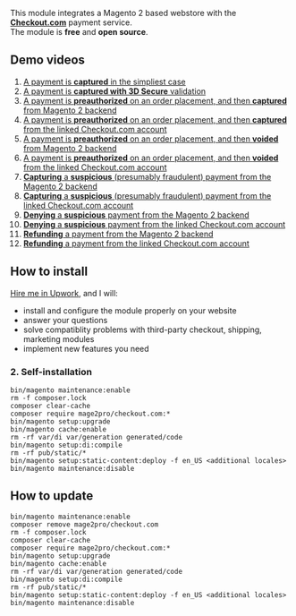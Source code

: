 This module integrates a Magento 2 based webstore with the **[Checkout.com](https://www.checkout.com)** payment service.  
The module is **free** and **open source**.

## Demo videos
1. [A payment is **captured**  in the simpliest case](https://www.youtube.com/watch?v=63dyHw_u4wI)
2. [A payment is **captured with 3D Secure** validation](https://www.youtube.com/watch?v=P0NFkaXuXtU)
3. [A payment is **preauthorized** on an order placement, and then **captured** from Magento 2 backend](https://www.youtube.com/watch?v=iUC7CMhyHiM)
4. [A payment is **preauthorized** on an order placement, and then **captured** from the linked Checkout.com account](https://www.youtube.com/watch?v=13mH3zIx86A)
5. [A payment is **preauthorized** on an order placement, and then **voided** from Magento 2 backend](https://www.youtube.com/watch?v=rADpHE8XyY0)
6. [A payment is **preauthorized** on an order placement, and then **voided** from the linked Checkout.com account](https://www.youtube.com/watch?v=QArgVj4g-Sc)
7. [**Capturing** a **suspicious** (presumably fraudulent) payment from the Magento 2 backend](https://www.youtube.com/watch?v=t1NDr3eoS4g)
8. [**Capturing** a **suspicious** (presumably fraudulent) payment from the linked Checkout.com account](https://www.youtube.com/watch?v=tfAvP19_6WM)
9. [**Denying** a **suspicious** payment from the Magento 2 backend](https://www.youtube.com/watch?v=7odT-fqby8o)
10. [**Denying** a **suspicious** payment from the linked Checkout.com account](https://www.youtube.com/watch?v=nwWiJ_8kjFM)
11. [**Refunding** a payment from the Magento 2 backend](https://www.youtube.com/watch?v=JmDB2_cXx1U)
12. [**Refunding** a payment from the linked Checkout.com account](https://www.youtube.com/watch?v=nqDdcC2D3GU)

## How to install
[Hire me in Upwork](https://www.upwork.com/fl/mage2pro), and I will: 
- install and configure the module properly on your website
- answer your questions
- solve compatiblity problems with third-party checkout, shipping, marketing modules
- implement new features you need 

### 2. Self-installation
```
bin/magento maintenance:enable
rm -f composer.lock
composer clear-cache
composer require mage2pro/checkout.com:*
bin/magento setup:upgrade
bin/magento cache:enable
rm -rf var/di var/generation generated/code
bin/magento setup:di:compile
rm -rf pub/static/*
bin/magento setup:static-content:deploy -f en_US <additional locales>
bin/magento maintenance:disable
```

## How to update
```
bin/magento maintenance:enable
composer remove mage2pro/checkout.com
rm -f composer.lock
composer clear-cache
composer require mage2pro/checkout.com:*
bin/magento setup:upgrade
bin/magento cache:enable
rm -rf var/di var/generation generated/code
bin/magento setup:di:compile
rm -rf pub/static/*
bin/magento setup:static-content:deploy -f en_US <additional locales>
bin/magento maintenance:disable
```

